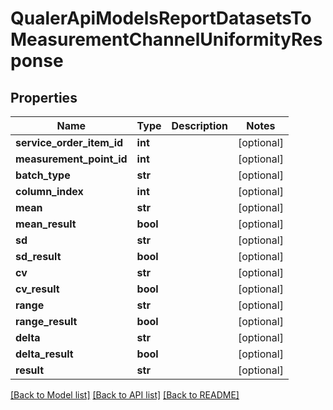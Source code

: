 # QualerApiModelsReportDatasetsToMeasurementChannelUniformityResponse

## Properties
Name | Type | Description | Notes
------------ | ------------- | ------------- | -------------
**service_order_item_id** | **int** |  | [optional] 
**measurement_point_id** | **int** |  | [optional] 
**batch_type** | **str** |  | [optional] 
**column_index** | **int** |  | [optional] 
**mean** | **str** |  | [optional] 
**mean_result** | **bool** |  | [optional] 
**sd** | **str** |  | [optional] 
**sd_result** | **bool** |  | [optional] 
**cv** | **str** |  | [optional] 
**cv_result** | **bool** |  | [optional] 
**range** | **str** |  | [optional] 
**range_result** | **bool** |  | [optional] 
**delta** | **str** |  | [optional] 
**delta_result** | **bool** |  | [optional] 
**result** | **str** |  | [optional] 

[[Back to Model list]](../README.md#documentation-for-models) [[Back to API list]](../README.md#documentation-for-api-endpoints) [[Back to README]](../README.md)

